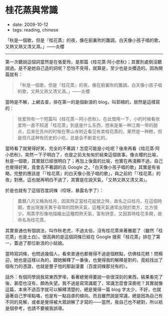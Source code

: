 # 桂花蒸與常識

- date: 2009-10-12
- tags: reading, chinese

「秋是一個歌，但是『桂花蒸』的夜，像在廚裏吹的簫調，白天像小孩子唱的歌，又熱又熟又清又濕。」——炎櫻

------------


第一次聽說這個詞當然是在張愛玲，是那篇《桂花蒸·阿小悲秋》；其實別處倒沒聽說過。是不是她自己造的詞呢？恐怕不見得，就算是，至少也是炎櫻造的。因為開篇就有： 

> 「秋是一個歌，但是『桂花蒸』的夜，像在廚裏吹的簫調，白天像小孩子唱的歌，又熱又熟又清又濕。」——炎櫻

當時是不解，上網去查，排在第一的是個新浪的 blog，叫郭楠的，居然是這樣寫的：

> 张爱玲有一个短篇叫《桂花蒸－阿小悲秋》。在此借用一下，小的时候看张爱玲一直不知道「桂花蒸」到底是什么东西，想来是某一种江南一带的甜点，后来在苏州的时候在寒山寺附近看见有卖桂花蒸的，果然是一种糕，但是但凡这种有历史的小吃，总是会不断变化的。

當時看了就覺得好笑，完全的不著調！怎麼可能是小吃呢？後來再看《桂花蒸·阿小悲秋》，突然一下子明白了，也是之前太匆匆於結束這個故事。像炎櫻的比喻，秋是一個歌，其實就已經很明白了；再加上後面的比喻，也實在再淺顯不過，自己也覺得好笑，竟會去不著調的去 Google 之。「白天像小孩子唱的歌」其實是有省略，完整的應該是「『桂花蒸』的白天像小孩子唱的歌」，與之前的「『桂花蒸』的夜」對應。這也就再明白不過了，其實是在說天氣，「又熱又熟又清又濕」。

於是也就有了這個百度詞條（哎呀，暴露名字了）：

> 農曆八月又稱為桂月，因其時正當桂花綻放之時，故名之曰桂月。在這個時期，會出現幾天異乎尋常的悶熱天氣，這種天氣通常出現於南方，北方很少。用蒸字形像地描繪出這種悶熱天氣，富有詩意，又因其時桂花多開，故命名為桂花蒸。

其實普通也有個說法，叫作秋老虎，不過太俗，沒有桂花蒸來著雅罷了（雖然「桂花蒸」也是土白）。很高興的是這個詞條已經在 Google 搜索「桂花蒸」排在了第一，蓋過了那位新浪的小姑娘。

當時寫詞條，也問過幾個人，看來普通也都覺得不過是個糕點，仿佛桂花糕！問楊迎，她也是這樣以為的，跟她解釋了一番後，也覺得我的解釋是對的，竟給找出了個有力的憑證，也就是豐子愷的那副漫畫（百度詞條那兒有的）。

話外：有個同學說我寫東西罗嗦，看著總覺得要說一些很深刻的東西，結果看完了後，甚麼也沒有，頗為失望。我不過是寫常識罷了，常識怎麼會深奧呢？其實就像這篇，本來不過百字就可以解釋清楚的，總是覺得一篇 blog 字太少，不好，也就逼著自己罗嗦點咯，也是有一點自虐的傾向。而且雖然說是常識，總是因為自己有不同的見解，或者是覺得被大眾誤解了才寫的——當然，我自己也不總對，所以衹是個參考，也請不要被我誤導。
